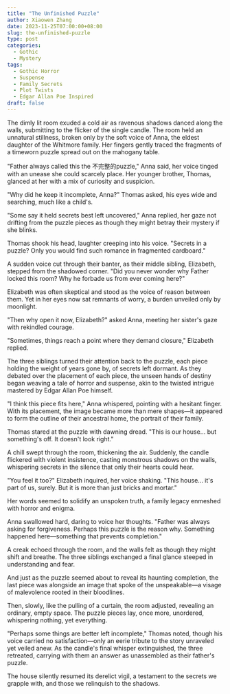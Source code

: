 ```yaml
---
title: "The Unfinished Puzzle"
author: Xiaowen Zhang
date: 2023-11-25T07:00:00+08:00
slug: the-unfinished-puzzle
type: post
categories:
  - Gothic
  - Mystery
tags:
  - Gothic Horror
  - Suspense
  - Family Secrets
  - Plot Twists
  - Edgar Allan Poe Inspired
draft: false
---
```


The dimly lit room exuded a cold air as ravenous shadows danced along the walls, submitting to the flicker of the single candle. The room held an unnatural stillness, broken only by the soft voice of Anna, the eldest daughter of the Whitmore family. Her fingers gently traced the fragments of a timeworn puzzle spread out on the mahogany table.

"Father always called this the 不完整的puzzle," Anna said, her voice tinged with an unease she could scarcely place. Her younger brother, Thomas, glanced at her with a mix of curiosity and suspicion.

"Why did he keep it incomplete, Anna?" Thomas asked, his eyes wide and searching, much like a child's.

"Some say it held secrets best left uncovered," Anna replied, her gaze not drifting from the puzzle pieces as though they might betray their mystery if she blinks.

Thomas shook his head, laughter creeping into his voice. "Secrets in a puzzle? Only you would find such romance in fragmented cardboard."

A sudden voice cut through their banter, as their middle sibling, Elizabeth, stepped from the shadowed corner. "Did you never wonder why Father locked this room? Why he forbade us from ever coming here?"

Elizabeth was often skeptical and stood as the voice of reason between them. Yet in her eyes now sat remnants of worry, a burden unveiled only by moonlight.

"Then why open it now, Elizabeth?" asked Anna, meeting her sister's gaze with rekindled courage.

"Sometimes, things reach a point where they demand closure," Elizabeth replied.

The three siblings turned their attention back to the puzzle, each piece holding the weight of years gone by, of secrets left dormant. As they debated over the placement of each piece, the unseen hands of destiny began weaving a tale of horror and suspense, akin to the twisted intrigue mastered by Edgar Allan Poe himself.

"I think this piece fits here," Anna whispered, pointing with a hesitant finger. With its placement, the image became more than mere shapes—it appeared to form the outline of their ancestral home, the portrait of their family.

Thomas stared at the puzzle with dawning dread. "This is our house... but something's off. It doesn't look right."

A chill swept through the room, thickening the air. Suddenly, the candle flickered with violent insistence, casting monstrous shadows on the walls, whispering secrets in the silence that only their hearts could hear.

"You feel it too?" Elizabeth inquired, her voice shaking. "This house... it's part of us, surely. But it is more than just bricks and mortar."

Her words seemed to solidify an unspoken truth, a family legacy enmeshed with horror and enigma.

Anna swallowed hard, daring to voice her thoughts. "Father was always asking for forgiveness. Perhaps this puzzle is the reason why. Something happened here—something that prevents completion."

A creak echoed through the room, and the walls felt as though they might shift and breathe. The three siblings exchanged a final glance steeped in understanding and fear.

And just as the puzzle seemed about to reveal its haunting completion, the last piece was alongside an image that spoke of the unspeakable—a visage of malevolence rooted in their bloodlines.

Then, slowly, like the pulling of a curtain, the room adjusted, revealing an ordinary, empty space. The puzzle pieces lay, once more, unordered, whispering nothing, yet everything.

"Perhaps some things are better left incomplete," Thomas noted, though his voice carried no satisfaction—only an eerie tribute to the story unraveled yet veiled anew. As the candle's final whisper extinguished, the three retreated, carrying with them an answer as unassembled as their father's puzzle.

The house silently resumed its derelict vigil, a testament to the secrets we grapple with, and those we relinquish to the shadows.